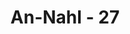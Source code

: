 ---
title: "An-Nahl - 27"
no: 27
arabic_no: ٢٧
ayah: ثُمَّ يَوْمَ الْقِيٰمَةِ يُخْزِيْهِمْ وَيَقُوْلُ اَيْنَ شُرَكَاۤءِيَ الَّذِيْنَ كُنْتُمْ تُشَاۤقُّوْنَ فِيْهِمْ ۗقَالَ الَّذِيْنَ اُوْتُوا الْعِلْمَ اِنَّ الْخِزْيَ الْيَوْمَ وَالسُّوْۤءَ عَلَى الْكٰفِرِيْنَۙ
translation: "Kemudian Allah menghinakan mereka pada hari Kiamat, dan berfirman, “Di manakah sekutu-sekutu-Ku itu (yang karena membelanya) kamu selalu memusuhi mereka (nabi-nabi dan orang yang beriman)?” Orang-orang yang diberi ilmu berkata, “Sesungguhnya kehinaan dan azab pada hari ini ditimpakan kepada orang yang kafir,”"
tafsir: "Malapetaka tersebut di atas merupakan azab dunia bagi mereka, sedangkan di akhirat Allah swt akan memberikan siksaan yang pedih dan mereka akan merasakan kehinaan yang tiada taranya. Kehinaan mereka digambarkan dengan keadaan mereka yang bingung, mencari sekutu-sekutu mereka yang dahulu pernah mengajak mereka untuk melakukan tipu daya. Mereka menyesal karena orang-orang yang dahulu mengajak mereka tidak lagi dapat memberikan dukungan kepada mereka untuk melepaskan diri mereka dari siksa Allah. Sebab pada saat itu, manusia tidak mempunyai kekuatan dan tidak pula ada yang dapat memberikan pertolongan.\n\nFirman Allah:\n\nMaka manusia tidak lagi mempunyai suatu kekuatan dan tidak (pula) ada penolong. (ath-thariq/86: 10)\n\nKemudian Allah swt menjelaskan bahwa pada hari kebangkitan, orang-orang yang telah diberi ilmu, yaitu orang-orang yang mengetahui dan mengikuti petunjuk-petunjuk wahyu dan yakin akan kebenaran hidayah yang diterimanya, serta meyakini keesaan Allah dan kerasulan Muhammad, akan tersenyum dengan penuh kepuasan. Mereka mengatakan bahwa kehinaan dan azab pada hari itu benar-benar ditimpakan kepada orang-orang kafir akibat mengingkari Allah, memusuhi para rasul-Nya, dan mendustakan akan terjadinya hari kebangkitan.\n\nFirman Allah:\n\nMaka pada hari ini, orang-orang yang berimanlah yang menertawakan orang-orang kafir, mereka (duduk) di atas dipan-dipan melepas pandangan. (al-Muthaffifin/83: 34-35)"
---